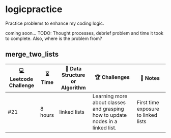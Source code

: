 # logicpractice
Practice problems to enhance my coding logic. 

coming soon... TODO: Thought processes, debrief problem and time it took to complete. Also, where is the problem from?

## merge_two_lists
|:computer: Leetcode Challenge | :hourglass_flowing_sand: Time |  :brain: Data Structure or Algorithm | :trophy: Challenges | :notebook: Notes|
| ------------------| ----| ---------- | ---------------------- | ----------------- |
| #21 | 8 hours | linked lists | Learning more about classes and grasping how to update nodes in a linked list. | First time exposure to linked lists |